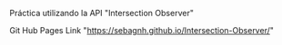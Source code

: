 Práctica utilizando la API "Intersection Observer"

Git Hub Pages Link "https://sebagnh.github.io/Intersection-Observer/"

